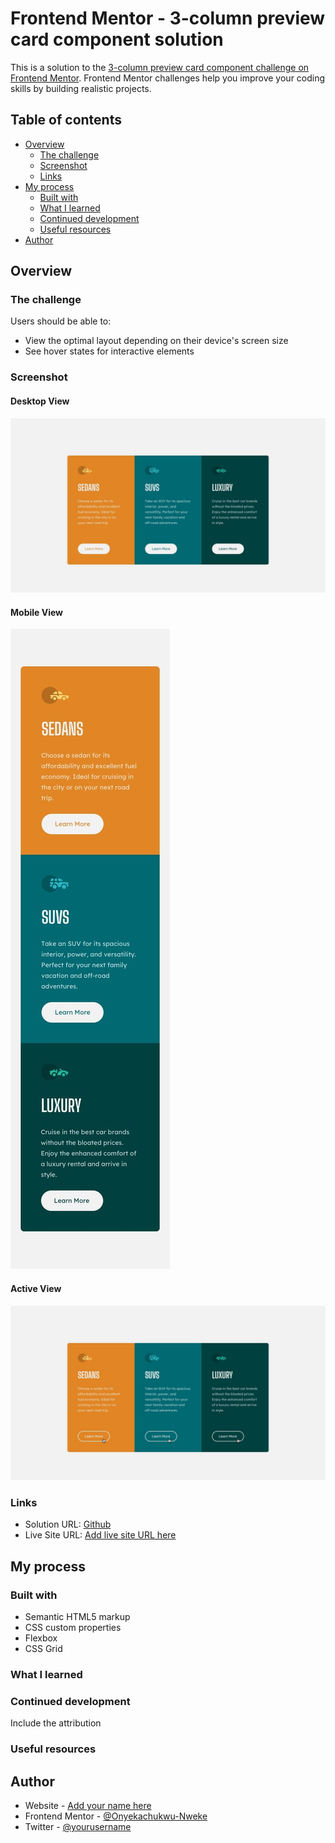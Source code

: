 # Frontend Mentor - 3-column preview card component solution

This is a solution to the [3-column preview card component challenge on Frontend Mentor](https://www.frontendmentor.io/challenges/3column-preview-card-component-pH92eAR2-). Frontend Mentor challenges help you improve your coding skills by building realistic projects. 

## Table of contents

- [Overview](#overview)
  - [The challenge](#the-challenge)
  - [Screenshot](#screenshot)
  - [Links](#links)
- [My process](#my-process)
  - [Built with](#built-with)
  - [What I learned](#what-i-learned)
  - [Continued development](#continued-development)
  - [Useful resources](#useful-resources)
- [Author](#author)

## Overview

### The challenge

Users should be able to:

- View the optimal layout depending on their device's screen size
- See hover states for interactive elements

### Screenshot

#### Desktop View
![](./design/desktop-design.jpg)

#### Mobile View
![](./design/mobile-design.jpg)

#### Active View
![](./design/active-states.jpg)

### Links

- Solution URL: [Github](https://github.com/Onyekachukwu-Nweke/Three-Column-Layout)
- Live Site URL: [Add live site URL here](https://your-live-site-url.com)

## My process

### Built with

- Semantic HTML5 markup
- CSS custom properties
- Flexbox
- CSS Grid

### What I learned


### Continued development
Include the attribution

### Useful resources

<!-- - [Example resource 1](https://www.example.com) - This helped me for XYZ reason. I really liked this pattern and will use it going forward.
- [Example resource 2](https://www.example.com) - This is an amazing article which helped me finally understand XYZ. I'd recommend it to anyone still learning this concept. -->


## Author

- Website - [Add your name here](https://www.your-site.com)
- Frontend Mentor - [@Onyekachukwu-Nweke](https://www.frontendmentor.io/profile/Onyekachukwu)
- Twitter - [@yourusername](https://www.twitter.com/yourusername)
